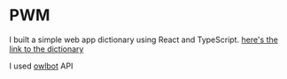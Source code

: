 # PWM

I built a simple web app dictionary using React and TypeScript.
[here's the link to the dictionary](docs/CONTRIBUTING.md)

I used [owlbot](https://owlbot.info/)  API 
